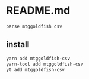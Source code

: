 # README.md

    parse mtggoldfish csv

## install

```bash
yarn add mtggoldfish-csv
yarn-tool add mtggoldfish-csv
yt add mtggoldfish-csv
```


